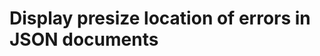 Display presize location of errors in JSON documents
====================================================

